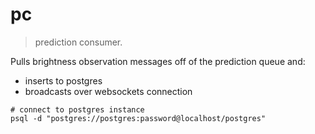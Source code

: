 # pc

> prediction consumer.

Pulls brightness observation messages off of the prediction queue and:

- inserts to postgres
- broadcasts over websockets connection

```shell
# connect to postgres instance
psql -d "postgres://postgres:password@localhost/postgres"
```
